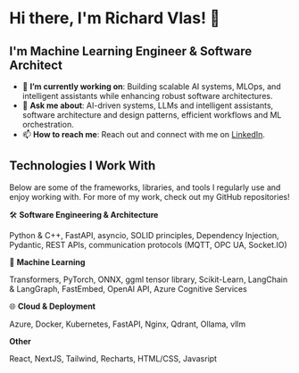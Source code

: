 # Hi there, I'm Richard Vlas! 👋


## I'm Machine Learning Engineer & Software Architect
- 🔭 **I’m currently working on**: Building scalable AI systems, MLOps, and intelligent assistants while enhancing robust software architectures.
- 💬 **Ask me about**: AI-driven systems, LLMs and intelligent assistants, software architecture and design patterns, efficient workflows and ML orchestration.
- 📫 **How to reach me**: Reach out and connect with me on [LinkedIn](https://www.linkedin.com/in/richardvlas/).

## Technologies I Work With
Below are some of the frameworks, libraries, and tools I regularly use and enjoy working with. For more of my work, check out my GitHub repositories!

🛠️ **Software Engineering & Architecture**

Python & C++, FastAPI, asyncio, SOLID principles, Dependency Injection, Pydantic, REST APIs, communication protocols (MQTT, OPC UA, Socket.IO)

🧠 **Machine Learning**

Transformers, PyTorch, ONNX, ggml tensor library, Scikit-Learn, LangChain & LangGraph, FastEmbed, OpenAI API, Azure Cognitive Services

🌐 **Cloud & Deployment**

Azure, Docker, Kubernetes, FastAPI, Nginx, Qdrant, Ollama, vllm

**Other**

React, NextJS, Tailwind, Recharts, HTML/CSS, Javasript


<!--
**richardvlas/richardvlas** is a ✨ _special_ ✨ repository because its `README.md` (this file) appears on your GitHub profile.

Here are some ideas to get you started:

- 🔭 I’m currently working on ...
- 🌱 I’m currently learning ...
- 👯 I’m looking to collaborate on ...
- 🤔 I’m looking for help with ...
- 💬 Ask me about ...
- 📫 How to reach me: ...
- 😄 Pronouns: ...
- ⚡ Fun fact: ...
-->
